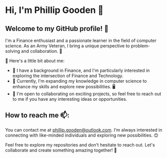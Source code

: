 # Hi, I'm Phillip Gooden 👋

## Welcome to my GitHub profile! 🚀

I'm a Finance enthusiast and a passionate learner in the field of computer science. As an Army Veteran, I bring a unique perspective to problem-solving and collaboration. 💪

👀 Here's a little bit about me:
- 💼 I have a background in Finance, and I'm particularly interested in exploring the intersection of Finance and Technology.
- 🌱 Currently, I'm expanding my knowledge in computer science to enhance my skills and explore new possibilities. 🖥️
- 💞️ I'm open to collaborating on exciting projects, so feel free to reach out to me if you have any interesting ideas or opportunities.

## How to reach me 📫:

You can contact me at phillip.gooden@outlook.com. I'm always interested in connecting with like-minded individuals and exploring new possibilities. 😊

Feel free to explore my repositories and don't hesitate to reach out. Let's collaborate and create something amazing together! 🤝
